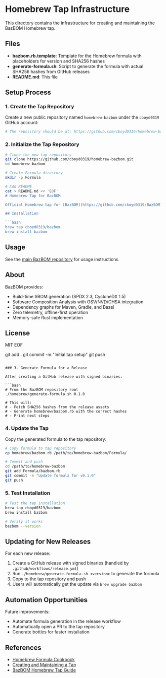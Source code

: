 # Homebrew Tap Infrastructure

This directory contains the infrastructure for creating and maintaining the BazBOM Homebrew tap.

## Files

- **bazbom.rb.template**: Template for the Homebrew formula with placeholders for version and SHA256 hashes
- **generate-formula.sh**: Script to generate the formula with actual SHA256 hashes from GitHub releases
- **README.md**: This file

## Setup Process

### 1. Create the Tap Repository

Create a new public repository named `homebrew-bazbom` under the `cboyd0319` GitHub account:

```bash
# The repository should be at: https://github.com/cboyd0319/homebrew-bazbom
```

### 2. Initialize the Tap Repository

```bash
# Clone the new tap repository
git clone https://github.com/cboyd0319/homebrew-bazbom.git
cd homebrew-bazbom

# Create Formula directory
mkdir -p Formula

# Add README
cat > README.md << 'EOF'
# Homebrew Tap for BazBOM

Official Homebrew tap for [BazBOM](https://github.com/cboyd0319/BazBOM) - Enterprise-grade build-time SBOM, SCA, and dependency graph for JVM projects.

## Installation

```bash
brew tap cboyd0319/bazbom
brew install bazbom
```

## Usage

See the [main BazBOM repository](https://github.com/cboyd0319/BazBOM) for usage instructions.

## About

BazBOM provides:
- Build-time SBOM generation (SPDX 2.3, CycloneDX 1.5)
- Software Composition Analysis with OSV/NVD/GHSA integration
- Dependency graphs for Maven, Gradle, and Bazel
- Zero telemetry, offline-first operation
- Memory-safe Rust implementation

## License

MIT
EOF

git add .
git commit -m "Initial tap setup"
git push
```

### 3. Generate Formula for a Release

After creating a GitHub release with signed binaries:

```bash
# From the BazBOM repository root
./homebrew/generate-formula.sh 0.1.0

# This will:
# - Fetch SHA256 hashes from the release assets
# - Generate homebrew/bazbom.rb with the correct hashes
# - Print next steps
```

### 4. Update the Tap

Copy the generated formula to the tap repository:

```bash
# Copy formula to tap repository
cp homebrew/bazbom.rb /path/to/homebrew-bazbom/Formula/

# Commit and push
cd /path/to/homebrew-bazbom
git add Formula/bazbom.rb
git commit -m "Update formula for v0.1.0"
git push
```

### 5. Test Installation

```bash
# Test the tap installation
brew tap cboyd0319/bazbom
brew install bazbom

# Verify it works
bazbom --version
```

## Updating for New Releases

For each new release:

1. Create a GitHub release with signed binaries (handled by `.github/workflows/release.yml`)
2. Run `./homebrew/generate-formula.sh <version>` to generate the formula
3. Copy to the tap repository and push
4. Users will automatically get the update via `brew upgrade bazbom`

## Automation Opportunities

Future improvements:
- Automate formula generation in the release workflow
- Automatically open a PR to the tap repository
- Generate bottles for faster installation

## References

- [Homebrew Formula Cookbook](https://docs.brew.sh/Formula-Cookbook)
- [Creating and Maintaining a Tap](https://docs.brew.sh/How-to-Create-and-Maintain-a-Tap)
- [BazBOM Homebrew Tap Guide](../docs/copilot/HOMEBREW_TAP.md)
